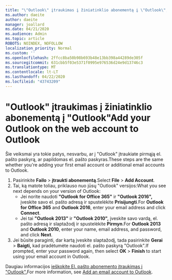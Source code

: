 ```yaml
---
title: "\"Outlook\" įtraukimas į žiniatinklio abonementą į \"Outlook\", skirtą \"Windows\""
ms.author: daeite
author: daeite
manager: joallard
ms.date: 04/21/2020
ms.audience: Admin
ms.topic: article
ROBOTS: NOINDEX, NOFOLLOW
localization_priority: Normal
ms.custom: ''
ms.openlocfilehash: 2ffcc8ba50b98b693b48e13bb398a44289de305f
ms.sourcegitcommit: 631cbb5f03e5371f0995e976536d24e9d13746c3
ms.translationtype: MT
ms.contentlocale: lt-LT
ms.lasthandoff: 04/22/2020
ms.locfileid: "43743209"
---
```

# <a name="add-your-outlook-on-the-web-account-to-outlook"></a><span data-ttu-id="d182e-102">"Outlook" įtraukimas į žiniatinklio abonementą į "Outlook"</span><span class="sxs-lookup"><span data-stu-id="d182e-102">Add your Outlook on the web account to Outlook</span></span>

<span data-ttu-id="d182e-103">Šie veiksmai yra tokie patys, nesvarbu, ar į "Outlook" įtraukiate pirmąją el. pašto paskyrą, ar papildomas el. pašto paskyras.</span><span class="sxs-lookup"><span data-stu-id="d182e-103">These steps are the same whether you're adding your first email account or additional email accounts to Outlook.</span></span>

1. <span data-ttu-id="d182e-104">Pasirinkite **Failo** > **įtraukti abonementą**.</span><span class="sxs-lookup"><span data-stu-id="d182e-104">Select **File** > **Add Account**.</span></span>
1. <span data-ttu-id="d182e-105">Tai, ką matote toliau, priklauso nuo jūsų "Outlook" versijos:</span><span class="sxs-lookup"><span data-stu-id="d182e-105">What you see next depends on your version of Outlook:</span></span>
    - <span data-ttu-id="d182e-106">Jei norite naudoti **"Outlook for Office 365"** ir **"Outlook 2016",** įveskite savo el. pašto adresą ir spustelėkite **Prisijungti**.</span><span class="sxs-lookup"><span data-stu-id="d182e-106">For **Outlook for Office 365** and **Outlook 2016**, enter your email address and click **Connect**.</span></span>
    - <span data-ttu-id="d182e-107">Jei tai **"Outlook 2013"** ir **"Outlook 2010",** įveskite savo vardą, el. pašto adresą ir slaptažodį ir spustelėkite **Pirmyn**.</span><span class="sxs-lookup"><span data-stu-id="d182e-107">For **Outlook 2013** and **Outlook 2010**, enter your name, email address, and password, and click **Next**.</span></span>
1. <span data-ttu-id="d182e-108">Jei būsite paraginti, dar kartą įveskite slaptažodį, tada pasirinkite **Gerai** > **Baigti,** kad pradėtumėte naudoti el. pašto paskyrą "Outlook".</span><span class="sxs-lookup"><span data-stu-id="d182e-108">If prompted, enter your password again, then select **OK** > **Finish** to start using your email account in Outlook.</span></span>

<span data-ttu-id="d182e-109">Daugiau informacijos [ieškokite El. pašto abonemento įtraukimas į "Outlook".](https://support.office.com/article/6e27792a-9267-4aa4-8bb6-c84ef146101b)</span><span class="sxs-lookup"><span data-stu-id="d182e-109">For more information, see [Add an email account to Outlook](https://support.office.com/article/6e27792a-9267-4aa4-8bb6-c84ef146101b).</span></span>